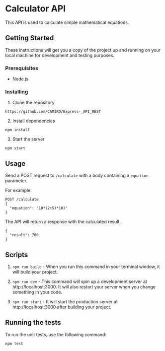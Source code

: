# Calculator API

This API is used to calculate simple mathematical equations.

## Getting Started

These instructions will get you a copy of the project up and running on your local machine for development and testing purposes.

### Prerequisites

- Node.js

### Installing

1. Clone the repository

```
https://github.com/CAMIRO/Express-_API_REST
```

2. Install dependencies

```
npm install
```

3. Start the server

```
npm start
```

## Usage

Send a POST request to `/calculate` with a body containing a `equation` parameter.

For example:

```
POST /calculate
{
  "equation": "10*(2+5)*10)"
}
```

The API will return a response with the calculated result.

```
{
  "result": 700
}
```

## Scripts

1. `npm run build` - When you run this command in your terminal window, it will build your project.

2. `npm run dev` - This command will spin up a development server at http://localhost:3000. It will also restart your server when you change something in your code.

3. `npm run start` - It will start the production server at http://localhost:3000 after building your project.

## Running the tests

To run the unit tests, use the following command:

```
npm test
```
